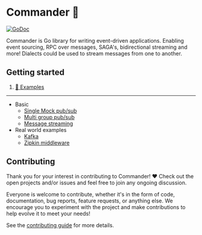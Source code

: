 # Commander 🚀
[![GoDoc](https://godoc.org/github.com/jeroenrinzema/commander?status.svg)](https://godoc.org/github.com/jeroenrinzema/commander)

Commander is Go library for writing event-driven applications. Enabling event sourcing, RPC over messages, SAGA's, bidirectional streaming and more! Dialects could be used to stream messages from one to another.

## Getting started

1. [🚀 Examples](https://github.com/jeroenrinzema/commander/tree/master/examples)

---

- Basic
	* [Single Mock pub/sub](https://github.com/jeroenrinzema/commander/tree/master/examples/mock)
  * [Multi group pub/sub](https://github.com/jeroenrinzema/commander/tree/master/examples/mock-multiple-groups)
  * [Message streaming](https://github.com/jeroenrinzema/commander/tree/master/examples/streaming)
- Real world examples
	* [Kafka](https://github.com/jeroenrinzema/commander/tree/master/examples/kafka)
	* [Zipkin middleware](https://github.com/jeroenrinzema/commander/tree/master/examples/zipkin)

## Contributing

Thank you for your interest in contributing to Commander! ❤
Check out the open projects and/or issues and feel free to join any ongoing discussion.

Everyone is welcome to contribute, whether it's in the form of code, documentation, bug reports, feature requests, or anything else. We encourage you to experiment with the project and make contributions to help evolve it to meet your needs!

See the [contributing guide](https://github.com/jeroenrinzema/commander/blob/master/CONTRIBUTING.md) for more details.
